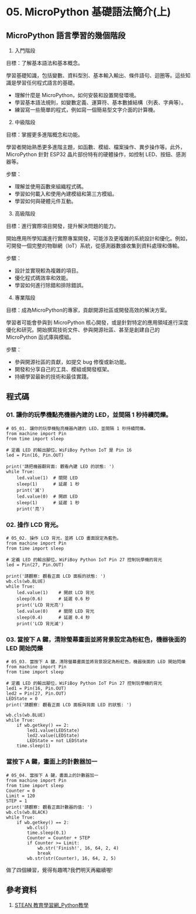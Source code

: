 # 05. MicroPython 基礎語法簡介(上)

## MicroPython 語言學習的幾個階段

1. 入門階段

目標：了解基本語法和基本概念。

學習基礎知識，包括變數、資料型別、基本輸入輸出、條件語句、迴圈等。這些知識是學習任何程式語言的基礎。

* 理解什麼是 MicroPython，如何安裝和設置開發環境。
* 學習基本語法規則，如變數定義、運算符、基本數據結構（列表、字典等）。
* 練習寫一些簡單的程式，例如寫一個簡易型文字介面的計算機。

2. 中級階段

目標：掌握更多進階概念和功能。

學習者開始熟悉更多進階主題，如函數、模組、檔案操作、異步操作等。此外，MicroPython 針對 ESP32 晶片部份特有的硬體操作，如控制 LED、按鈕、感測器等。

步驟：

* 理解並使用函數來組織程式碼。
* 學習如何載入和使用內建模組和第三方模組。
* 學習如何與硬體元件互動。

3. 高級階段

目標：進行實際項目開發，提升解決問題的能力。

開始應用所學知識進行實際專案開發，可能涉及更複雜的系統設計和優化。例如，可開發一個完整的物聯網（IoT）系統，從感測器數據收集到資料處理和傳輸。

步驟：

* 設計並實現較為複雜的項目。
* 優化程式碼效率和效能。
* 學習如何進行除錯和排除錯誤。

4. 專業階段

目標：成為MicroPython的專家，貢獻開源社區或開發高效的解決方案。

學習者可能會參與到 MicroPython 核心開發，或是針對特定的應用領域進行深度優化和研究。開始撰寫技術文件、參與開源社區、甚至是創建自己的 MicroPython 函式庫與模組。

步驟：

* 參與開源社區的貢獻，如提交 bug 修復或新功能。
* 開發和分享自己的工具、模組或開發框架。
* 持續學習最新的技術和最佳實踐。

## 程式碼

### 01. 讓你的玩學機點亮機器內建的 LED，並間隔 1 秒持續閃爍。

```
# 05_01. 讓你的玩學機點亮機器內建的 LED，並間隔 1 秒持續閃爍。
from machine import Pin
from time import sleep

# 定義 LED 的輸出腳位，WiFiBoy Python IoT 是 Pin 16
led = Pin(16, Pin.OUT)

print('請把機器翻背面: 觀看內建 LED 的狀態: ')
while True:
    led.value(1)  # 關閉 LED
    sleep(1)      # 延遲 1 秒
    print('滅')
    led.value(0)  # 開啟 LED
    sleep(1)      # 延遲 1 秒
    print('亮')
```

### 02. 操作 LCD 背光。

```
# 05_02. 操作 LCD 背光，並將 LCD 畫面設定為藍色。
from machine import Pin
from time import sleep

# 定義 LED 的輸出腳位，WiFiBoy Python IoT Pin 27 控制玩學機的背光 
led = Pin(27, Pin.OUT)

print('請觀察: 觀看正面 LCD 面板的狀態: ')
wb.cls(wb.BLUE)
while True:
    led.value(1)    # 開啟 LCD 背光
    sleep(0.6)      # 延遲 0.6 秒
    print('LCD 背光亮')
    led.value(0)    # 關閉 LED 背光
    sleep(0.4)      # 延遲 0.4 秒
    print('LCD 背光滅')
```

### 03. 當按下 A 鍵，清除螢幕畫面並將背景設定為粉紅色，機器後面的 LED 開始閃爍

```
# 05_03. 當按下 A 鍵，清除螢幕畫面並將背景設定為粉紅色，機器後面的 LED 開始閃爍
from machine import Pin
from time import sleep

# 定義 LED 的輸出腳位，WiFiBoy Python IoT Pin 27 控制玩學機的背光 
led1 = Pin(16, Pin.OUT)
led2 = Pin(27, Pin.OUT)
LEDState = 0
print('請觀察: 觀看正面 LCD 面板與背面 LED 的狀態: ')

wb.cls(wb.BLUE)
while True:
    if wb.getkey() == 2:
        led1.value(LEDState)
        led2.value(LEDState)
        LEDState = not LEDState
    time.sleep(1)
```

### 當按下 A 鍵，畫面上的計數器加一

```
# 05_04. 當按下 A 鍵，畫面上的計數器加一
from machine import Pin
from time import sleep
Counter = 0
Limit = 120
STEP = 1
print('請觀察: 觀看正面計數器的值: ')
wb.cls(wb.BLACK)
while True:
    if wb.getkey() == 2:
        wb.cls()
        time.sleep(0.1)
        Counter = Counter + STEP
        if Counter >= Limit:
            wb.str('Finish!', 16, 64, 2, 4)
            break
        wb.str(str(Counter), 16, 64, 2, 5)
```

做了四個練習，覺得有趣嗎?我們明天再繼續喔!

## 參考資料

1. [STEAN 教育學習網_Python教學](https://steam.oxxostudio.tw/category/python/index.html)
